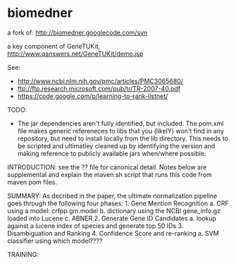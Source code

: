 biomedner
=========

a fork of: http://biomedner.googlecode.com/svn

a key component of GeneTUKit, http://www.qanswers.net/GeneTUKit/demo.jsp

See:
- http://www.ncbi.nlm.nih.gov/pmc/articles/PMC3065680/
- ftp://ftp.research.microsoft.com/pub/tr/TR-2007-40.pdf
- https://code.google.com/p/learning-to-rank-listnet/

TODO:
- The jar dependencies aren't fully identified, but included. 
  The pom.xml file makes generic refereneces to libs that you
  (likelY) won't find in any repository, but need to install 
  locally from the lib directory. This needs to be scripted
  and ultimatley cleaned up by identifying the version and
  making reference to publicly available jars when/where possible.

INTRODUCTION:
    see the ?? file for canonical detail. Notes below are supplemental and
explain the maven.sh script that runs this code from maven pom files.

SUMMARY:
    As decribed in the paper, the ultimate normalization pipeline goes through the following
four phases:
    1. Gene Mention Recognition
        a. CRF using a model: crfpp.gm.model
        b. dictionary using the NCBI gene_info.gz loaded into Lucene
        c. ABNER
    2. Generate Gene ID Candidates
        a. lookup against a lucene index of species and generate top 50 IDs
    3. Disambiguation and Ranking
    4. Confidence Score and re-ranking
        a. SVM classifier using which model????

TRAINING:

